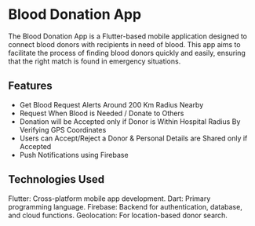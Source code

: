 # Blood Donation App

The Blood Donation App is a Flutter-based mobile application designed to connect blood donors with recipients in need of blood. This app aims to facilitate the process of finding blood donors quickly and easily, ensuring that the right match is found in emergency situations. 

## Features

- Get Blood Request Alerts Around 200 Km Radius Nearby
- Request When Blood is Needed / Donate to Others
- Donation will be Accepted only if Donor is Within Hospital Radius By Verifying GPS Coordinates
- Users can Accept/Reject a Donor & Personal Details are Shared only if Accepted
- Push Notifications using Firebase


## Technologies Used
Flutter: Cross-platform mobile app development.
Dart: Primary programming language.
Firebase: Backend for authentication, database, and cloud functions.
Geolocation: For location-based donor search.

